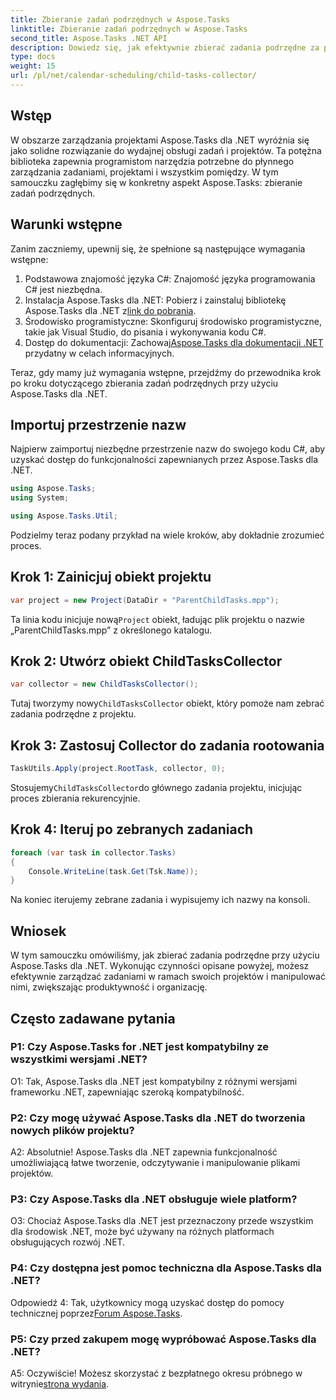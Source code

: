 ```yaml
---
title: Zbieranie zadań podrzędnych w Aspose.Tasks
linktitle: Zbieranie zadań podrzędnych w Aspose.Tasks
second_title: Aspose.Tasks .NET API
description: Dowiedz się, jak efektywnie zbierać zadania podrzędne za pomocą Aspose.Tasks dla .NET. Usprawnij zarządzanie projektami w aplikacjach .NET.
type: docs
weight: 15
url: /pl/net/calendar-scheduling/child-tasks-collector/
---
```

## Wstęp

W obszarze zarządzania projektami Aspose.Tasks dla .NET wyróżnia się jako solidne rozwiązanie do wydajnej obsługi zadań i projektów. Ta potężna biblioteka zapewnia programistom narzędzia potrzebne do płynnego zarządzania zadaniami, projektami i wszystkim pomiędzy. W tym samouczku zagłębimy się w konkretny aspekt Aspose.Tasks: zbieranie zadań podrzędnych.

## Warunki wstępne

Zanim zaczniemy, upewnij się, że spełnione są następujące wymagania wstępne:

1. Podstawowa znajomość języka C#: Znajomość języka programowania C# jest niezbędna.
2.  Instalacja Aspose.Tasks dla .NET: Pobierz i zainstaluj bibliotekę Aspose.Tasks dla .NET z[link do pobrania](https://releases.aspose.com/tasks/net/).
3. Środowisko programistyczne: Skonfiguruj środowisko programistyczne, takie jak Visual Studio, do pisania i wykonywania kodu C#.
4.  Dostęp do dokumentacji: Zachowaj[Aspose.Tasks dla dokumentacji .NET](https://reference.aspose.com/tasks/net/) przydatny w celach informacyjnych.

Teraz, gdy mamy już wymagania wstępne, przejdźmy do przewodnika krok po kroku dotyczącego zbierania zadań podrzędnych przy użyciu Aspose.Tasks dla .NET.

## Importuj przestrzenie nazw

Najpierw zaimportuj niezbędne przestrzenie nazw do swojego kodu C#, aby uzyskać dostęp do funkcjonalności zapewnianych przez Aspose.Tasks dla .NET.

```csharp
using Aspose.Tasks;
using System;

using Aspose.Tasks.Util;

```

Podzielmy teraz podany przykład na wiele kroków, aby dokładnie zrozumieć proces.

## Krok 1: Zainicjuj obiekt projektu

```csharp
var project = new Project(DataDir + "ParentChildTasks.mpp");
```

 Ta linia kodu inicjuje nową`Project` obiekt, ładując plik projektu o nazwie „ParentChildTasks.mpp” z określonego katalogu.

## Krok 2: Utwórz obiekt ChildTasksCollector

```csharp
var collector = new ChildTasksCollector();
```

 Tutaj tworzymy nowy`ChildTasksCollector` obiekt, który pomoże nam zebrać zadania podrzędne z projektu.

## Krok 3: Zastosuj Collector do zadania rootowania

```csharp
TaskUtils.Apply(project.RootTask, collector, 0);
```

 Stosujemy`ChildTasksCollector`do głównego zadania projektu, inicjując proces zbierania rekurencyjnie.

## Krok 4: Iteruj po zebranych zadaniach

```csharp
foreach (var task in collector.Tasks)
{
    Console.WriteLine(task.Get(Tsk.Name));
}
```

Na koniec iterujemy zebrane zadania i wypisujemy ich nazwy na konsoli.

## Wniosek

W tym samouczku omówiliśmy, jak zbierać zadania podrzędne przy użyciu Aspose.Tasks dla .NET. Wykonując czynności opisane powyżej, możesz efektywnie zarządzać zadaniami w ramach swoich projektów i manipulować nimi, zwiększając produktywność i organizację.

## Często zadawane pytania

### P1: Czy Aspose.Tasks for .NET jest kompatybilny ze wszystkimi wersjami .NET?

O1: Tak, Aspose.Tasks dla .NET jest kompatybilny z różnymi wersjami frameworku .NET, zapewniając szeroką kompatybilność.

### P2: Czy mogę używać Aspose.Tasks dla .NET do tworzenia nowych plików projektu?

A2: Absolutnie! Aspose.Tasks dla .NET zapewnia funkcjonalność umożliwiającą łatwe tworzenie, odczytywanie i manipulowanie plikami projektów.

### P3: Czy Aspose.Tasks dla .NET obsługuje wiele platform?

O3: Chociaż Aspose.Tasks dla .NET jest przeznaczony przede wszystkim dla środowisk .NET, może być używany na różnych platformach obsługujących rozwój .NET.

### P4: Czy dostępna jest pomoc techniczna dla Aspose.Tasks dla .NET?

 Odpowiedź 4: Tak, użytkownicy mogą uzyskać dostęp do pomocy technicznej poprzez[Forum Aspose.Tasks](https://forum.aspose.com/c/tasks/15).

### P5: Czy przed zakupem mogę wypróbować Aspose.Tasks dla .NET?

 A5: Oczywiście! Możesz skorzystać z bezpłatnego okresu próbnego w witrynie[strona wydania](https://releases.aspose.com/).